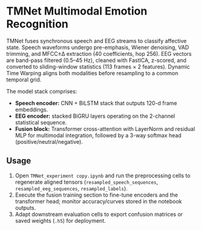 # TMNet Multimodal Emotion Recognition

TMNet fuses synchronous speech and EEG streams to classify affective state. Speech waveforms undergo pre-emphasis, Wiener denoising, VAD trimming, and MFCC±Δ extraction (40 coefficients, hop 256). EEG vectors are band-pass filtered (0.5–45 Hz), cleaned with FastICA, z-scored, and converted to sliding-window statistics (113 frames × 2 features). Dynamic Time Warping aligns both modalities before resampling to a common temporal grid.

The model stack comprises:
- **Speech encoder:** CNN + BiLSTM stack that outputs 120-d frame embeddings.
- **EEG encoder:** stacked BiGRU layers operating on the 2-channel statistical sequence.
- **Fusion block:** Transformer cross-attention with LayerNorm and residual MLP for multimodal integration, followed by a 3-way softmax head (positive/neutral/negative).

## Usage
1. Open `TMNet_experiment copy.ipynb` and run the preprocessing cells to regenerate aligned tensors (`resampled_speech_sequences`, `resampled_eeg_sequences`, `resampled_labels`).
2. Execute the fusion training section to fine-tune encoders and the transformer head; monitor accuracy/curves stored in the notebook outputs.
3. Adapt downstream evaluation cells to export confusion matrices or saved weights (`.h5`) for deployment.
